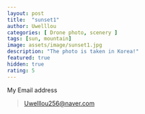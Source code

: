 ```yaml
---
layout: post
title:  "sunset1"
author: Uwelllou
categories: [ Drone photo, scenery ]
tags: [sun, mountain]
image: assets/image/sunset1.jpg
description: "The photo is taken in Korea!"
featured: true
hidden: true
rating: 5
---
```







My Email address

> Uwelllou256@naver.com